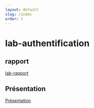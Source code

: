 ```yaml
---
layout: default
slug: /index
order: 1
---
```



# lab-authentification

## rapport 
[lab-rapport](https://labs-web.github.io/lab_authentification/rapport.html)

## Présentation 
[Présentation](https://labs-web.github.io/lab_authentification/presentation.html)